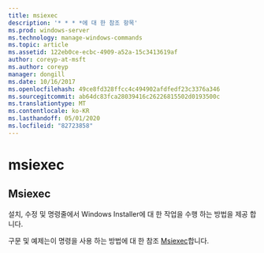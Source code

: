 ```yaml
---
title: msiexec
description: '* * * *에 대 한 참조 항목'
ms.prod: windows-server
ms.technology: manage-windows-commands
ms.topic: article
ms.assetid: 122eb0ce-ecbc-4909-a52a-15c3413619af
author: coreyp-at-msft
ms.author: coreyp
manager: dongill
ms.date: 10/16/2017
ms.openlocfilehash: 49ce8fd328ffcc4c494902afdfedf23c3376a346
ms.sourcegitcommit: ab64dc83fca28039416c26226815502d0193500c
ms.translationtype: MT
ms.contentlocale: ko-KR
ms.lasthandoff: 05/01/2020
ms.locfileid: "82723858"
---
```

# <a name="msiexec"></a>msiexec



## <a name="msiexec"></a>Msiexec

설치, 수정 및 명령줄에서 Windows Installer에 대 한 작업을 수행 하는 방법을 제공 합니다.

구문 및 예제는이 명령을 사용 하는 방법에 대 한 참조 [Msiexec](https://go.microsoft.com/fwlink/?LinkId=94329)합니다.
